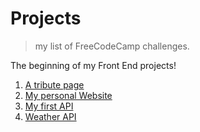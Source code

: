 # Projects
> my list of FreeCodeCamp challenges.

The beginning of my Front End projects!

1. [A tribute page](http://codepen.io/gabriel-brito/full/MbwwXy/)
2. [My personal Website](http://codepen.io/gabriel-brito/full/PbqNXg/)
3. [My first API](http://codepen.io/gabriel-brito/full/VmbvWN/)
4. [Weather API](http://codepen.io/gabriel-brito/full/VmbgVX/)